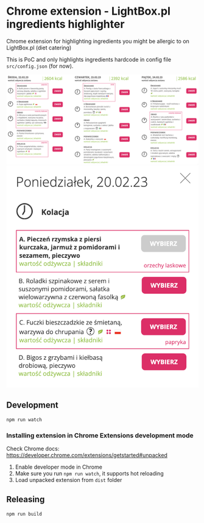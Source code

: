 # Chrome extension - LightBox.pl ingredients highlighter

Chrome extension for highlighting ingredients you might be allergic to on LightBox.pl (diet catering)

This is PoC and only highlights ingredients hardcode in config file `src/config.json` (for now).

![Screenshot 1](docs/screenshot1.png) ![Screenshot 1](docs/screenshot2.png)

## Development

```bash
npm run watch
```

### Installing extension in Chrome Extensions development mode

Check Chrome docs: https://developer.chrome.com/extensions/getstarted#unpacked

1. Enable developer mode in Chrome
2. Make sure you run `npm run watch`, it supports hot reloading
3. Load unpacked extension from `dist` folder

## Releasing

```bash
npm run build
```
